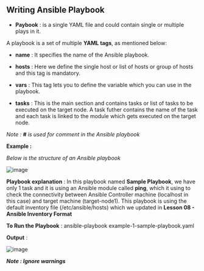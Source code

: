 ## Writing Ansible Playbook

- **Paybook** : is a single YAML file and could contain single or multiple plays in it.

A playbook is a set of multiple **YAML tags**, as mentioned below:

- **name** : It specifies the name of the Ansible playbook.

- **hosts** : Here we define the single host or list of hosts or group of hosts and this tag is mandatory.

- **vars** : This tag lets you to define the variable which you can use in the playbook.

- **tasks** : This is the main section and contains tasks or list of tasks to be executed on the target node. A task futher contains the name of the task and each task is linked to the module which gets executed on the target node.

_Note : **#** is used for comment in the Ansible playbook_

**Example :**

_Below is the structure of an Ansible playbook_

![image](https://drive.google.com/uc?export=view&id=1QsWURxTdBy_ioIvIc__W-trBz3p3Reb9)

**Playbook explanation** : In this playbook named **Sample Playbook**, we have only 1 task and it is using an Ansible module called **ping**, which it using to check the connectivity between Ansible Controller machine (localhost in this case) and target machine (target-node1). This playbook is using the default inventory file (/etc/ansible/hosts) which we updated in **Lesson 08 - Ansible Inventory Format**

**To Run the Playbook** : ansible-playbook example-1-sample-playbook.yaml

**Output** :

![image](https://drive.google.com/uc?export=view&id=1j7CVntlXo69LGbIjGJAMIrTlGdGgSB_3)

_**Note : Ignore warnings**_
